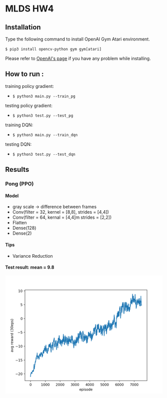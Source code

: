 # MLDS HW4
## Installation
Type the following command to install OpenAI Gym Atari environment.

`$ pip3 install opencv-python gym gym[atari]`

Please refer to [OpenAI's page](https://github.com/openai/gym) if you have any problem while installing.

## How to run :
training policy gradient:
* `$ python3 main.py --train_pg`

testing policy gradient:
* `$ python3 test.py --test_pg`

training DQN:
* `$ python3 main.py --train_dqn`

testing DQN:
* `$ python3 test.py --test_dqn`

## Results
### Pong (PPO)
#### Model
* gray scale -> difference between frames
* Conv(filter = 32, kernel = [8,8], strides = [4,4])
* Conv(filter = 64, kernal = [4,4]m strides = [2,2])
* Flatten
* Dense(128)
* Dense(2)
#### Tips
* Variance Reduction
#### Test result: mean = 9.8
![pong(ppo)](./training_process/pong_pg.png)

